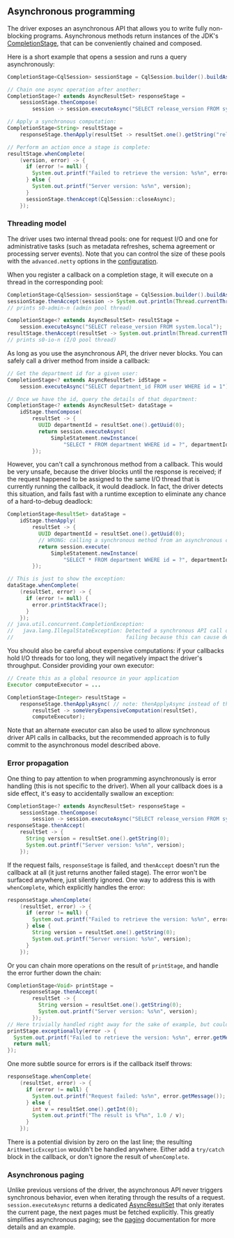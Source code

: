 ## Asynchronous programming

The driver exposes an asynchronous API that allows you to write fully non-blocking programs.
Asynchronous methods return instances of the JDK's [CompletionStage], that can be conveniently
chained and composed.

Here is a short example that opens a session and runs a query asynchronously:

```java
CompletionStage<CqlSession> sessionStage = CqlSession.builder().buildAsync();

// Chain one async operation after another:
CompletionStage<? extends AsyncResultSet> responseStage =
    sessionStage.thenCompose(
        session -> session.executeAsync("SELECT release_version FROM system.local"));

// Apply a synchronous computation:
CompletionStage<String> resultStage =
    responseStage.thenApply(resultSet -> resultSet.one().getString("release_version"));

// Perform an action once a stage is complete:
resultStage.whenComplete(
    (version, error) -> {
      if (error != null) {
        System.out.printf("Failed to retrieve the version: %s%n", error.getMessage());
      } else {
        System.out.printf("Server version: %s%n", version);
      }
      sessionStage.thenAccept(CqlSession::closeAsync);
    });
```

### Threading model

The driver uses two internal thread pools: one for request I/O and one for administrative tasks
(such as metadata refreshes, schema agreement or processing server events). Note that you can
control the size of these pools with the `advanced.netty` options in the
[configuration](../configuration).

When you register a callback on a completion stage, it will execute on a thread in the corresponding
pool:

```java
CompletionStage<CqlSession> sessionStage = CqlSession.builder().buildAsync();
sessionStage.thenAccept(session -> System.out.println(Thread.currentThread().getName()));
// prints s0-admin-n (admin pool thread)

CompletionStage<? extends AsyncResultSet> resultStage =
    session.executeAsync("SELECT release_version FROM system.local");
resultStage.thenAccept(resultSet -> System.out.println(Thread.currentThread().getName()));
// prints s0-io-n (I/O pool thread)
```

As long as you use the asynchronous API, the driver never blocks. You can safely call a driver
method from inside a callback:

```java
// Get the department id for a given user:
CompletionStage<? extends AsyncResultSet> idStage =
    session.executeAsync("SELECT department_id FROM user WHERE id = 1");

// Once we have the id, query the details of that department:
CompletionStage<? extends AsyncResultSet> dataStage =
    idStage.thenCompose(
        resultSet -> {
          UUID departmentId = resultSet.one().getUuid(0);
          return session.executeAsync(
              SimpleStatement.newInstance(
                  "SELECT * FROM department WHERE id = ?", departmentId));
        });
```

However, you can't call a synchronous method from a callback. This would be very unsafe, because the
driver blocks until the response is received; if the request happened to be assigned to the same
I/O thread that is currently running the callback, it would deadlock. In fact, the driver detects
this situation, and fails fast with a runtime exception to eliminate any chance of a hard-to-debug
deadlock:  

```java
CompletionStage<ResultSet> dataStage =
    idStage.thenApply(
        resultSet -> {
          UUID departmentId = resultSet.one().getUuid(0);
          // WRONG: calling a synchronous method from an asynchronous callback. DON'T DO THIS!
          return session.execute(
              SimpleStatement.newInstance(
                  "SELECT * FROM department WHERE id = ?", departmentId));
        });

// This is just to show the exception:
dataStage.whenComplete(
    (resultSet, error) -> {
      if (error != null) {
        error.printStackTrace();
      }
    });
// java.util.concurrent.CompletionException:
//   java.lang.IllegalStateException: Detected a synchronous API call on a driver thread,
//                                    failing because this can cause deadlocks.
```

You should also be careful about expensive computations: if your callbacks hold I/O threads for too
long, they will negatively impact the driver's throughput. Consider providing your own executor:

```java
// Create this as a global resource in your application
Executor computeExecutor = ...

CompletionStage<Integer> resultStage =
    responseStage.thenApplyAsync( // note: thenApplyAsync instead of thenApply
        resultSet -> someVeryExpensiveComputation(resultSet),
        computeExecutor);
```

Note that an alternate executor can also be used to allow synchronous driver API calls in callbacks,
but the recommended approach is to fully commit to the asynchronous model described above. 

### Error propagation

One thing to pay attention to when programming asynchronously is error handling (this is not
specific to the driver). When all your callback does is a side effect, it's easy to accidentally
swallow an exception: 

```java
CompletionStage<? extends AsyncResultSet> responseStage =
    sessionStage.thenCompose(
        session -> session.executeAsync("SELECT release_version FROM system.local"));
responseStage.thenAccept(
    resultSet -> {
      String version = resultSet.one().getString(0);
      System.out.printf("Server version: %s%n", version);
    });
```

If the request fails, `responseStage` is failed, and `thenAccept` doesn't run the callback at all
(it just returns another failed stage). The error won't be surfaced anywhere, just silently ignored.
One way to address this is with `whenComplete`, which explicitly handles the error:

```java
responseStage.whenComplete(
    (resultSet, error) -> {
      if (error != null) {
        System.out.printf("Failed to retrieve the version: %s%n", error.getMessage());
      } else {
        String version = resultSet.one().getString(0);
        System.out.printf("Server version: %s%n", version);
      }
    });
```

Or you can chain more operations on the result of `printStage`, and handle the error further down
the chain:

```java
CompletionStage<Void> printStage =
    responseStage.thenAccept(
        resultSet -> {
          String version = resultSet.one().getString(0);
          System.out.printf("Server version: %s%n", version);
        });
// Here trivially handled right away for the sake of example, but could be after more operations:
printStage.exceptionally(error -> {
  System.out.printf("Failed to retrieve the version: %s%n", error.getMessage());
  return null;
});
```

One more subtle source for errors is if the callback itself throws:

```java
responseStage.whenComplete(
    (resultSet, error) -> {
      if (error != null) {
        System.out.printf("Request failed: %s%n", error.getMessage());
      } else {
        int v = resultSet.one().getInt(0);
        System.out.printf("The result is %f%n", 1.0 / v);
      }
    });
```

There is a potential division by zero on the last line; the resulting `ArithmeticException` wouldn't
be handled anywhere. Either add a `try/catch` block in the callback, or don't ignore the result of
`whenComplete`.

### Asynchronous paging

Unlike previous versions of the driver, the asynchronous API never triggers synchronous behavior,
even when iterating through the results of a request. `session.executeAsync` returns a dedicated
[AsyncResultSet] that only iterates the current page, the next pages must be fetched explicitly.
This greatly simplifies asynchronous paging; see the [paging](../paging/#asynchronous-paging)
documentation for more details and an example. 

[CompletionStage]: https://docs.oracle.com/javase/8/docs/api/java/util/concurrent/CompletionStage.html

[AsyncResultSet]: http://docs.datastax.com/en/drivers/java/4.0/com/datastax/oss/driver/api/core/cql/AsyncResultSet.html